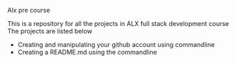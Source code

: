 Alx pre course

This is a repository for all the projects in ALX full stack development course
The projects are listed below
* Creating and manipulating your github account using commandline
* Creating a README.md using the commandline 
